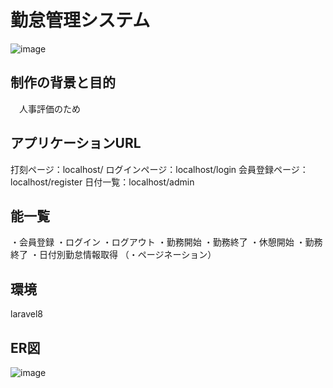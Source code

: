 # 勤怠管理システム
![image](https://github.com/user-attachments/assets/2351a94f-4b7d-4898-b380-2837b76641fd)

## 制作の背景と目的
　人事評価のため

 ## アプリケーションURL
 打刻ページ：localhost/
 ログインページ：localhost/login
 会員登録ページ：localhost/register
 日付一覧：localhost/admin
  
  ## 能一覧
  ・会員登録
  ・ログイン
  ・ログアウト
  ・勤務開始
  ・勤務終了
  ・休憩開始
  ・勤務終了
  ・日付別勤怠情報取得
  （・ページネーション）

  ## 環境
  laravel8

  ## ER図
  ![image](https://github.com/user-attachments/assets/230a08ef-d0df-4e78-ba1f-3304a79c956a)
